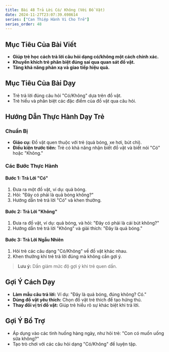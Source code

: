 ```yaml
---
title: Bài 48 Trả Lời Có/ Không (Với Đồ Vật)
date: 2024-11-27T23:07:39.698614
series: ["Can Thiệp Hành Vi Cho Trẻ"]
series_order: 48
---
```


## Mục Tiêu Của Bài Viết
- **Giúp trẻ học cách trả lời câu hỏi dạng có/không một cách chính xác.**
- **Khuyến khích trẻ phân biệt đúng sai qua quan sát đồ vật.**
- **Tăng khả năng phản xạ và giao tiếp hiệu quả.**

## Mục Tiêu Của Bài Dạy
- Trẻ trả lời đúng câu hỏi "Có/Không" dựa trên đồ vật.
- Trẻ hiểu và phân biệt các đặc điểm của đồ vật qua câu hỏi.

## Hướng Dẫn Thực Hành Dạy Trẻ

### Chuẩn Bị
- **Giáo cụ:** Đồ vật quen thuộc với trẻ (quả bóng, xe hơi, bút chì).
- **Điều kiện trước tiên:** Trẻ có khả năng nhận biết đồ vật và biết nói "Có" hoặc "Không."

### Các Bước Thực Hành
#### Bước 1: Trả Lời "Có"
1. Đưa ra một đồ vật, ví dụ: quả bóng.
2. Hỏi: "Đây có phải là quả bóng không?"
3. Hướng dẫn trẻ trả lời "Có" và khen thưởng.

#### Bước 2: Trả Lời "Không"
1. Đưa ra đồ vật, ví dụ: quả bóng, và hỏi: "Đây có phải là cái bút không?"
2. Hướng dẫn trẻ trả lời "Không" và giải thích: "Đây là quả bóng."

#### Bước 3: Trả Lời Ngẫu Nhiên
1. Hỏi trẻ các câu dạng "Có/Không" về đồ vật khác nhau.
2. Khen thưởng khi trẻ trả lời đúng mà không cần gợi ý.

> **Lưu ý:** Dần giảm mức độ gợi ý khi trẻ quen dần.

## Gợi Ý Cách Dạy
- **Làm mẫu câu trả lời:** Ví dụ: "Đây là quả bóng, đúng không? Có."
- **Dùng đồ vật yêu thích:** Chọn đồ vật trẻ thích để tạo hứng thú.
- **Thay đổi vị trí đồ vật:** Giúp trẻ hiểu rõ sự khác biệt khi trả lời.

## Gợi Ý Bổ Trợ
- Áp dụng vào các tình huống hàng ngày, như hỏi trẻ: "Con có muốn uống sữa không?"
- Tạo trò chơi với các câu hỏi dạng "Có/Không" để luyện tập.

